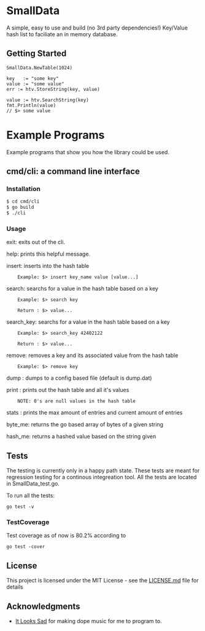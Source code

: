 # SmallData

A simple, easy to use and build (no 3rd party dependencies!) Key/Value hash list to faciliate an in memory database.

## Getting Started

```Golang 
SmallData.NewTable(1024)

key   := "some key"
value := "some value"
err := htv.StoreString(key, value)

value := htv.SearchString(key)
fmt.Println(value)
// $> some value
```

# Example Programs

Example programs that show you how the library could be used.

## cmd/cli: a command line interface 

### Installation
``` Bash
$ cd cmd/cli
$ go build
$ ./cli
```
### Usage
exit: exits out of the cli.

help: prints this helpful message.

insert: inserts into the hash table

        Example: $> insert key_name value [value...]


search: searchs for a value in the hash table based on a key

        Example: $> search key

        Return : $> value...

search_key: searchs for a value in the hash table based on a key

        Example: $> search_key 42402122

        Return : $> value... 


remove: removes a key and its associated value from the hash table

        Example: $> remove key

dump  : dumps to a config based file (default is dump.dat)


print : prints out the hash table and all it's values

        NOTE: 0's are null values in the hash table

stats : prints the max amount of entries and current amount of entries

byte_me: returns the go based array of bytes of a given string

hash_me: returns a hashed value based on the string given

## Tests

The testing is currently only in a happy path state. These tests are meant for regression testing for a continous
integreation tool. All the tests are located in SmallData_test.go.

To run all the tests:

```
go test -v 
```

### TestCoverage

Test coverage as of now is 80.2% according to 

```
go test -cover 
```

## License

This project is licensed under the MIT License - see the [LICENSE.md](LICENSE.md) file for details

## Acknowledgments

* [It Looks Sad](https://itlookssad.bandcamp.com) for making dope music for me to program to.
